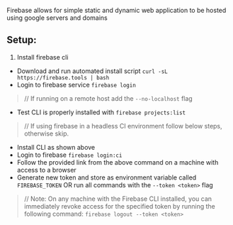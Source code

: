 Firebase allows for simple static and dynamic web application to be hosted using google servers and domains

## Setup:

1. Install firebase cli
- Download and run automated install script `curl -sL https://firebase.tools | bash`
- Login to firebase service `firebase login`
>// If running on a remote host add the `--no-localhost` flag
- Test CLI is properly installed with `firebase projects:list`
>// If using firebase in a headless CI environment follow below steps, otherwise skip.
- Install CLI as shown above
- Login to firebase `firebase login:ci` 
- Follow the provided link from the above command on a machine with access to a browser
- Generate new token and store as environment variable called `FIREBASE_TOKEN` OR run all commands with the `--token <token>` flag
>// Note: On any machine with the Firebase CLI installed, you can immediately revoke access for the specified token by running the following command: `firebase logout --token <token>`

